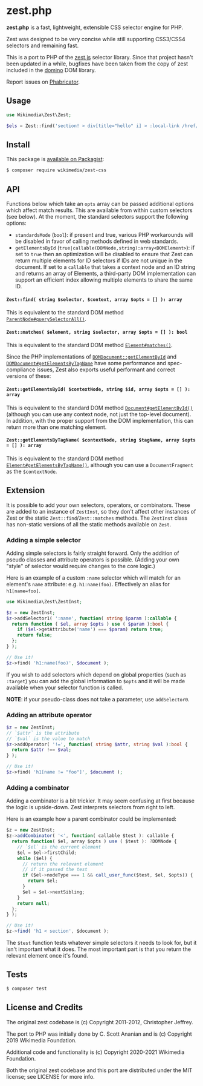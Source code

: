 # zest.php

__zest.php__ is a fast, lightweight, extensible CSS selector engine for PHP.

Zest was designed to be very concise while still supporting CSS3/CSS4
selectors and remaining fast.

This is a port to PHP of the [zest.js](https://github.com/chjj/zest)
selector library.  Since that project hasn't been updated in a while,
bugfixes have been taken from the copy of zest included in the
[domino](https://github.com/fgnass/domino/pulls) DOM library.

Report issues on [Phabricator](https://phabricator.wikimedia.org/maniphest/task/edit/form/1/?projects=Parsoid&title=Zest:%20).

## Usage

```php
use Wikimedia\Zest\Zest;

$els = Zest::find('section! > div[title="hello" i] > :local-link /href/ h1', $doc);
```

## Install

This package is [available on Packagist](https://packagist.org/packages/wikimedia/zest-css):

```bash
$ composer require wikimedia/zest-css
```

## API

Functions below which take an `opts` array can be passed additional options
which affect match results.  This are available from within custom selectors
(see below).  At the moment, the standard selectors support the following
options:
* `standardsMode` (`bool`): if present and true, various PHP workarounds
  will be disabled in favor of calling methods defined in web standards.
* `getElementsById` (`true|callable(DOMNode,string):array<DOMElement>`):
  if set to `true` then an optimization will be disabled to ensure that
  Zest can return multiple elements for ID selectors if IDs are not unique
  in the document.  If set to a `callable` that takes a context node and
  an ID string and returns an array of Elements, a third-party DOM
  implementation can support an efficient index allowing multiple
  elements to share the same ID.

#### `Zest::find( string $selector, $context, array $opts = [] ): array`</dt>
This is equivalent to the standard
DOM method [`ParentNode#querySelectorAll()`](https://developer.mozilla.org/en-US/docs/Web/API/ParentNode/querySelectorAll).

#### `Zest::matches( $element, string $selector, array $opts = [] ): bool`
This is equivalent to the standard
DOM method [`Element#matches()`](https://developer.mozilla.org/en-US/docs/Web/API/Element/matches).

Since the PHP implementations of
[`DOMDocument::getElementById`](http://php.net/manual/en/domdocument.getelementbyid.php)
and
[`DOMDocument#getElementsByTagName`](http://php.net/manual/en/domdocument.getelementsbytagname.php)
have some performance and spec-compliance issues, Zest also exports useful
performant and correct versions of these:

#### `Zest::getElementsById( $contextNode, string $id, array $opts = [] ): array`
This is equivalent to the standard DOM method
[`Document#getElementById()`](https://developer.mozilla.org/en-US/docs/Web/API/Document/getElementById)
(although you can use any context node, not just the top-level document).
In addition, with the proper support from the DOM implementation, this can
return more than one matching element.

#### `Zest::getElementsByTagName( $contextNode, string $tagName, array $opts = [] ): array`
This is equivalent to the standard DOM method [`Element#getElementsByTagName()`](https://developer.mozilla.org/en-US/docs/Web/API/Element/getElementsByTagName),
although you can use a `DocumentFragment` as the `$contextNode`.

## Extension

It is possible to add your own selectors, operators, or combinators.
These are added to an instance of `ZestInst`, so they don't affect other
instances of Zest or the static `Zest::find`/`Zest::matches` methods.
The `ZestInst` class has non-static versions of all the static methods
available on `Zest`.

### Adding a simple selector

Adding simple selectors is fairly straight forward. Only the addition of pseudo
classes and attribute operators is possible. (Adding your own "style" of
selector would require changes to the core logic.)

Here is an example of a custom `:name` selector which will match for an
element's `name` attribute: e.g. `h1:name(foo)`. Effectively an alias
for `h1[name=foo]`.

``` php
use Wikimedia\Zest\ZestInst;

$z = new ZestInst;
$z->addSelector1( ':name', function( string $param ):callable {
  return function ( $el, array $opts ) use ( $param ):bool {
    if ($el->getAttribute('name') === $param) return true;
    return false;
  };
} );

// Use it!
$z->find( 'h1:name(foo)', $document );
```

If you wish to add selectors which depend on global properties (such as
`:target`) you can add the global information to `$opts` and it will be
made available when your selector function is called.

__NOTE__: if your pseudo-class does not take a parameter, use `addSelector0`.

### Adding an attribute operator

``` php
$z = new ZestInst;
// `$attr` is the attribute
// `$val` is the value to match
$z->addOperator( '!=', function( string $attr, string $val ):bool {
  return $attr !== $val;
} );

// Use it!
$z->find( 'h1[name != "foo"]', $document );
```

### Adding a combinator

Adding a combinator is a bit trickier. It may seem confusing at first because
the logic is upside-down. Zest interprets selectors from right to left.

Here is an example how a parent combinator could be implemented:

``` js
$z = new ZestInst;
$z->addCombinator( '<', function( callable $test ): callable {
  return function( $el, array $opts ) use ( $test ): ?DOMNode {
    // `$el` is the current element
    $el = $el->firstChild;
    while ($el) {
      // return the relevant element
      // if it passed the test
      if ($el->nodeType === 1 && call_user_func($test, $el, $opts)) {
        return $el;
      }
      $el = $el->nextSibling;
    }
    return null;
  };
} );

// Use it!
$z->find( 'h1 < section', $document );
```

The `$test` function tests whatever simple selectors it needs to look for, but
it isn't important what it does. The most important part is that you return
the relevant element once it's found.


## Tests

```bash
$ composer test
```

## License and Credits

The original zest codebase is
(c) Copyright 2011-2012, Christopher Jeffrey.

The port to PHP was initially done by C. Scott Ananian and is
(c) Copyright 2019 Wikimedia Foundation.

Additional code and functionality is
(c) Copyright 2020-2021 Wikimedia Foundation.

Both the original zest codebase and this port are distributed under
the MIT license; see LICENSE for more info.
